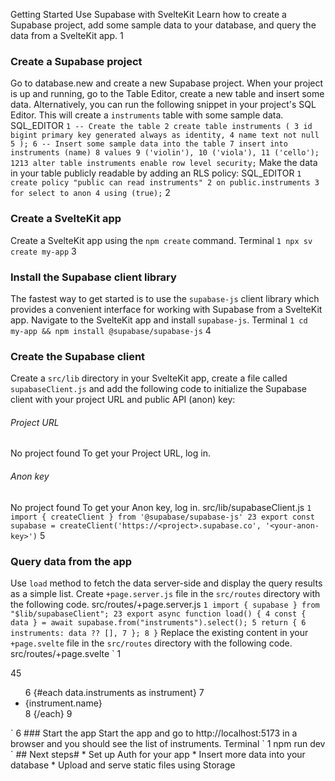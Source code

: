 Getting Started
Use Supabase with SvelteKit
Learn how to create a Supabase project, add some sample data to your database, and query the data from a SvelteKit app.
1
### Create a Supabase project
Go to database.new and create a new Supabase project.
When your project is up and running, go to the Table Editor, create a new table and insert some data.
Alternatively, you can run the following snippet in your project's SQL Editor. This will create a `instruments` table with some sample data.
SQL_EDITOR
`
1
-- Create the table
2
create table instruments (
3
 id bigint primary key generated always as identity,
4
 name text not null
5
);
6
-- Insert some sample data into the table
7
insert into instruments (name)
8
values
9
 ('violin'),
10
 ('viola'),
11
 ('cello');
1213
alter table instruments enable row level security;
`
Make the data in your table publicly readable by adding an RLS policy:
SQL_EDITOR
`
1
create policy "public can read instruments"
2
on public.instruments
3
for select to anon
4
using (true);
`
2
### Create a SvelteKit app
Create a SvelteKit app using the `npm create` command.
Terminal
`
1
npx sv create my-app
`
3
### Install the Supabase client library
The fastest way to get started is to use the `supabase-js` client library which provides a convenient interface for working with Supabase from a SvelteKit app.
Navigate to the SvelteKit app and install `supabase-js`.
Terminal
`
1
cd my-app && npm install @supabase/supabase-js
`
4
### Create the Supabase client
Create a `src/lib` directory in your SvelteKit app, create a file called `supabaseClient.js` and add the following code to initialize the Supabase client with your project URL and public API (anon) key:
###### Project URL
No project found
To get your Project URL, log in.
###### Anon key
No project found
To get your Anon key, log in.
src/lib/supabaseClient.js
`
1
 import { createClient } from '@supabase/supabase-js'
23
 export const supabase = createClient('https://<project>.supabase.co', '<your-anon-key>')
`
5
### Query data from the app
Use `load` method to fetch the data server-side and display the query results as a simple list.
Create `+page.server.js` file in the `src/routes` directory with the following code.
src/routes/+page.server.js
`
1
 import { supabase } from "$lib/supabaseClient";
23
 export async function load() {
4
  const { data } = await supabase.from("instruments").select();
5
  return {
6
   instruments: data ?? [],
7
  };
8
 }
`
Replace the existing content in your `+page.svelte` file in the `src/routes` directory with the following code.
src/routes/+page.svelte
`
1
 <script>
2
  let { data } = $props();
3
 </script>
45
 <ul>
6
  {#each data.instruments as instrument}
7
   <li>{instrument.name}</li>
8
  {/each}
9
 </ul>
`
6
### Start the app
Start the app and go to http://localhost:5173 in a browser and you should see the list of instruments.
Terminal
`
1
npm run dev
`
## Next steps#
  * Set up Auth for your app
  * Insert more data into your database
  * Upload and serve static files using Storage


